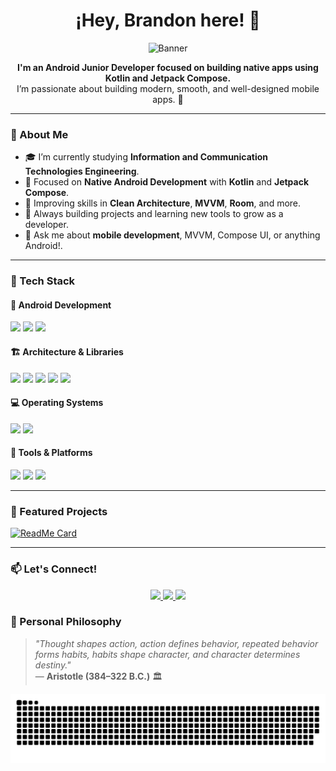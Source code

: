 <!-- Saludo -->
<h1 align="center">¡Hey, Brandon here! 👋</h1>

<!-- Banner -->
<p align="center">
<img src="https://github.com/user-attachments/assets/f3f2fc5c-5732-4649-9adb-a1dcf06df422" width="800" alt="Banner" />
</p>


<p align="center">
  <strong>I'm an Android Junior Developer focused on building native apps using Kotlin and Jetpack Compose. </strong><br/>
  I’m passionate about building modern, smooth, and well-designed mobile apps. 📱
</p>

---

### 🧠 About Me
- 🎓 I’m currently studying **Information and Communication Technologies Engineering**.
- 📱 Focused on **Native Android Development** with **Kotlin** and **Jetpack Compose**.
- 🌱 Improving skills in **Clean Architecture**, **MVVM**, **Room**, and more.
- 💼 Always building projects and learning new tools to grow as a developer.
- 💬 Ask me about **mobile development**, MVVM, Compose UI, or anything Android!.

---

### 🚀 Tech Stack

#### 📱 Android Development
<p>
  <img src="https://img.shields.io/badge/Kotlin-%23FFE953.svg?style=for-the-badge&logo=kotlin&logoColor=black"/>
  <img src="https://img.shields.io/badge/Jetpack%20Compose-%23FFE953.svg?style=for-the-badge&logo=jetpack-compose&logoColor=black"/>
  <img src="https://img.shields.io/badge/Android%20Studio-%23FFE953.svg?style=for-the-badge&logo=android-studio&logoColor=black"/>
</p>

#### 🏗️ Architecture & Libraries
<p>
  <img src="https://img.shields.io/badge/MVVM-%23FFE953.svg?style=for-the-badge&logoColor=black"/>
  <img src="https://img.shields.io/badge/Clean%20Architecture-%23FFE953.svg?style=for-the-badge&logoColor=black"/>
  <img src="https://img.shields.io/badge/Room-%23FFE953.svg?style=for-the-badge&logo=android&logoColor=black"/>
  <img src="https://img.shields.io/badge/Retrofit-%23FFE953.svg?style=for-the-badge&logoColor=black"/>
  <img src="https://img.shields.io/badge/Coroutines-%23FFE953.svg?style=for-the-badge&logoColor=black"/>
</p>

#### 💻 Operating Systems
<p>
  <img src="https://img.shields.io/badge/Windows-%23FFE953.svg?style=for-the-badge&logo=windows&logoColor=black"/>
  <img src="https://img.shields.io/badge/Linux-%23FFE953.svg?style=for-the-badge&logo=linux&logoColor=black"/>
</p>

#### 🔧 Tools & Platforms
<p>
  <img src="https://img.shields.io/badge/Firebase-%23FFE953.svg?style=for-the-badge&logo=firebase&logoColor=black"/>
  <img src="https://img.shields.io/badge/Git-%23FFE953.svg?style=for-the-badge&logo=git&logoColor=black"/>
  <img src="https://img.shields.io/badge/Figma-%23FFE953.svg?style=for-the-badge&logo=figma&logoColor=black"/>
</p>

---

### 🌟 Featured Projects

[![ReadMe Card](https://github-readme-stats.vercel.app/api/pin/?username=BR444N&repo=dragonball-api-mobile-app&title_color=FFE953&icon_color=FFE953&text_color=FFFFFF&bg_color=000000&border_color=FFE953)](https://github.com/BR444N/dragonball-api-mobile-app)

---

### 📫 Let's Connect!

<p align="center">
  <a href="https://www.linkedin.com/in/jose-brandon-martinez-rios-it7">
    <img src="https://img.shields.io/badge/LinkedIn-%23FFE953.svg?style=for-the-badge&logo=linkedin&logoColor=black"/>
</a>
  <a href="mailto:brios724@gmail.com">
    <img src="https://img.shields.io/badge/Gmail-%23FFE953.svg?style=for-the-badge&logo=gmail&logoColor=black"/>
  </a>
  <a href="https://github.com/BR444N">
    <img src="https://img.shields.io/badge/GitHub-%23FFE953.svg?style=for-the-badge&logo=github&logoColor=black"/>
  </a>
</p>

### 🔖 Personal Philosophy

> *"Thought shapes action, action defines behavior, repeated behavior forms habits, habits shape character, and character determines destiny."*  
> — **Aristotle (384–322 B.C.)** 🏛️




<!-- ![Snake animation](https://github.com/Pepyn0/Pepyn0/blob/output/github-contribution-grid-snake.svg) -->

<p align="center">
  <img  src="https://raw.githubusercontent.com/Elanza-48/Elanza-48/main/resources/img/github-contribution-grid-snake.svg"
    alt="example" />
</p>


